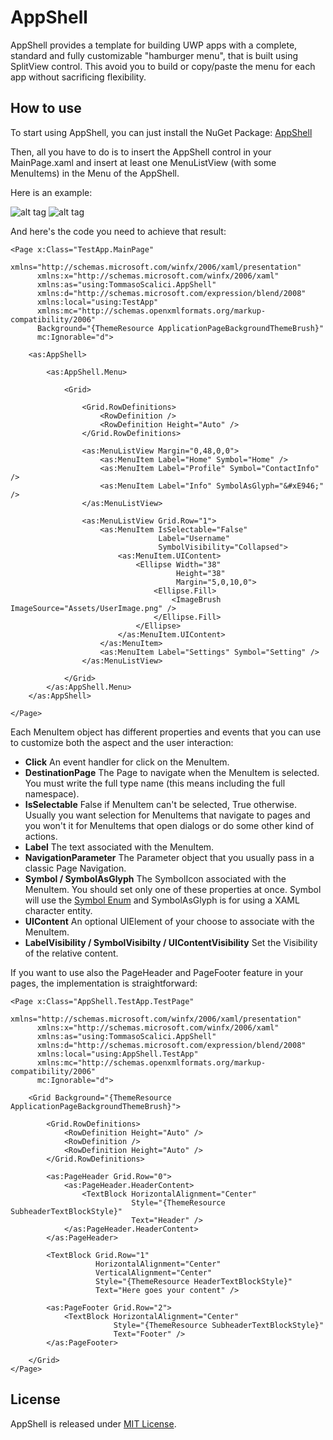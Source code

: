 # AppShell
AppShell provides a template for building UWP apps with a complete, standard and fully customizable "hamburger menu", that is built using SplitView control.
This avoid you to build or copy/paste the menu for each app without sacrificing flexibility.


## How to use

To start using AppShell, you can just install the NuGet Package: [AppShell](https://www.nuget.org/packages/TommasoScalici.AppShell)

Then, all you have to do is to insert the AppShell control in your MainPage.xaml and insert at least one MenuListView (with some MenuItems) in the Menu of the AppShell.

Here is an example:

![alt tag](http://i.imgur.com/OkxA7w7.png "AppShell sample 1")
![alt tag](http://i.imgur.com/u2nTADP.png "AppShell sample 2")

And here's the code you need to achieve that result:

```xaml
<Page x:Class="TestApp.MainPage"
      xmlns="http://schemas.microsoft.com/winfx/2006/xaml/presentation"
      xmlns:x="http://schemas.microsoft.com/winfx/2006/xaml"
      xmlns:as="using:TommasoScalici.AppShell"
      xmlns:d="http://schemas.microsoft.com/expression/blend/2008"
      xmlns:local="using:TestApp"
      xmlns:mc="http://schemas.openxmlformats.org/markup-compatibility/2006"
      Background="{ThemeResource ApplicationPageBackgroundThemeBrush}"
      mc:Ignorable="d">

    <as:AppShell>

        <as:AppShell.Menu>

            <Grid>

                <Grid.RowDefinitions>
                    <RowDefinition />
                    <RowDefinition Height="Auto" />
                </Grid.RowDefinitions>

                <as:MenuListView Margin="0,48,0,0">
                    <as:MenuItem Label="Home" Symbol="Home" />
                    <as:MenuItem Label="Profile" Symbol="ContactInfo" />
                    <as:MenuItem Label="Info" SymbolAsGlyph="&#xE946;" />
                </as:MenuListView>

                <as:MenuListView Grid.Row="1">
                    <as:MenuItem IsSelectable="False"
                                 Label="Username"
                                 SymbolVisibility="Collapsed">
                        <as:MenuItem.UIContent>
                            <Ellipse Width="38"
                                     Height="38"
                                     Margin="5,0,10,0">
                                <Ellipse.Fill>
                                    <ImageBrush ImageSource="Assets/UserImage.png" />
                                </Ellipse.Fill>
                            </Ellipse>
                        </as:MenuItem.UIContent>
                    </as:MenuItem>
                    <as:MenuItem Label="Settings" Symbol="Setting" />
                </as:MenuListView>

            </Grid>
        </as:AppShell.Menu>
    </as:AppShell>

</Page>
```


Each MenuItem object has different properties and events that you can use to customize both the aspect and the user interaction:

- **Click** An event handler for click on the MenuItem.
- **DestinationPage** The Page to navigate when the MenuItem is selected. You must write the full type name (this means including the full namespace).
- **IsSelectable** False if MenuItem can't be selected, True otherwise. Usually you want selection for MenuItems that navigate to pages and you won't it for MenuItems that open dialogs or do some other kind of actions.
- **Label** The text associated with the MenuItem.
- **NavigationParameter** The Parameter object that you usually pass in a classic Page Navigation.
- **Symbol / SymbolAsGlyph** The SymbolIcon associated with the MenuItem. You should set only one of these properties at once. Symbol will use the [Symbol Enum](https://msdn.microsoft.com/library/windows/apps/windows.ui.xaml.controls.symbol.aspx) and SymbolAsGlyph is for using a XAML character entity.
- **UIContent** An optional UIElement of your choose to associate with the MenuItem.
- **LabelVisibility / SymbolVisibilty / UIContentVisibility** Set the Visibility of the relative content.



If you want to use also the PageHeader and PageFooter feature in your pages, the implementation is straightforward:

```xaml
<Page x:Class="AppShell.TestApp.TestPage"
      xmlns="http://schemas.microsoft.com/winfx/2006/xaml/presentation"
      xmlns:x="http://schemas.microsoft.com/winfx/2006/xaml"
      xmlns:as="using:TommasoScalici.AppShell"
      xmlns:d="http://schemas.microsoft.com/expression/blend/2008"
      xmlns:local="using:AppShell.TestApp"
      xmlns:mc="http://schemas.openxmlformats.org/markup-compatibility/2006"
      mc:Ignorable="d">

    <Grid Background="{ThemeResource ApplicationPageBackgroundThemeBrush}">

        <Grid.RowDefinitions>
            <RowDefinition Height="Auto" />
            <RowDefinition />
            <RowDefinition Height="Auto" />
        </Grid.RowDefinitions>

        <as:PageHeader Grid.Row="0">
            <as:PageHeader.HeaderContent>
                <TextBlock HorizontalAlignment="Center"
                           Style="{ThemeResource SubheaderTextBlockStyle}"
                           Text="Header" />
            </as:PageHeader.HeaderContent>
        </as:PageHeader>

        <TextBlock Grid.Row="1"
                   HorizontalAlignment="Center"
                   VerticalAlignment="Center"
                   Style="{ThemeResource HeaderTextBlockStyle}"
                   Text="Here goes your content" />

        <as:PageFooter Grid.Row="2">
            <TextBlock HorizontalAlignment="Center"
                       Style="{ThemeResource SubheaderTextBlockStyle}"
                       Text="Footer" />
        </as:PageFooter>

    </Grid>
</Page>
```


## License

AppShell is released under [MIT License](https://github.com/TommasoScalici/AppShell/blob/master/LICENSE.md).
